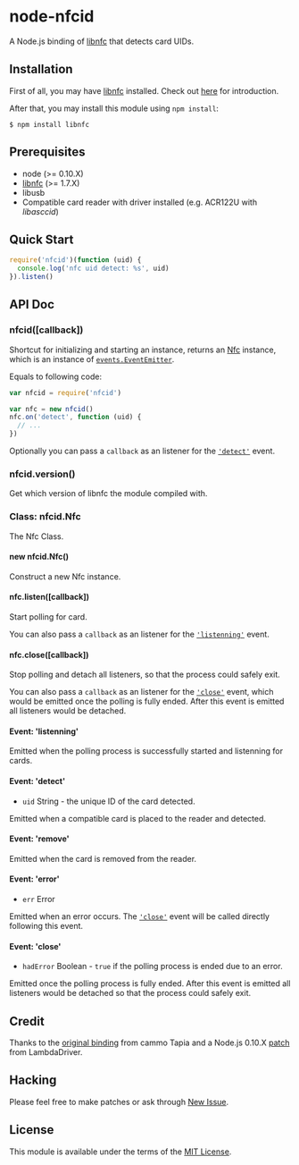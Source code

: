 node-nfcid
========

A Node.js binding of [libnfc][1] that detects card UIDs.


## Installation

First of all, you may have [libnfc][1] installed. Check out [here][2] for
introduction.

After that, you may install this module using `npm install`:

```
$ npm install libnfc
```


## Prerequisites

* node (>= 0.10.X)
* [libnfc][1] (>= 1.7.X)
* libusb
* Compatible card reader with driver installed (e.g. ACR122U with _libasccid_)


## Quick Start

```js
require('nfcid')(function (uid) {
  console.log('nfc uid detect: %s', uid)
}).listen()
```


## API Doc

### nfcid([callback])

Shortcut for initializing and starting an instance, returns an
[Nfc](#class-libnfcnfc) instance, which is an instance of
[`events.EventEmitter`][3].

Equals to following code:

```js
var nfcid = require('nfcid')

var nfc = new nfcid()
nfc.on('detect', function (uid) {
  // ...
})
```

Optionally you can pass a `callback` as an listener for the
[`'detect'`](#event-detect) event.


### nfcid.version()

Get which version of libnfc the module compiled with.


### Class: nfcid.Nfc

The Nfc Class.


#### new nfcid.Nfc()

Construct a new Nfc instance.


#### nfc.listen([callback])

Start polling for card.

You can also pass a `callback` as an listener for the
[`'listenning'`](#event-listenning) event.


#### nfc.close([callback])

Stop polling and detach all listeners, so that the process could safely exit.

You can also pass a `callback` as an listener for the [`'close'`](#event-close)
event, which would be emitted once the polling is fully ended. After this
event is emitted all listeners would be detached.


#### Event: 'listenning'

Emitted when the polling process is successfully started and listenning for
cards.


#### Event: 'detect'

* `uid` String - the unique ID of the card detected.

Emitted when a compatible card is placed to the reader and detected.


#### Event: 'remove'

Emitted when the card is removed from the reader.


#### Event: 'error'

* `err` Error

Emitted when an error occurs. The [`'close'`](#event-close) event will be
called directly following this event.


#### Event: 'close'

* `hadError` Boolean - `true` if the polling process is ended due to an error.

Emitted once the polling process is fully ended. After this event is emitted
all listeners would be detached so that the process could safely exit.


## Credit

Thanks to the [original binding][4] from cammo Tapia and a Node.js 0.10.X
[patch][5] from LambdaDriver.


## Hacking

Please feel free to make patches or ask through [New Issue][6].


## License

This module is available under the terms of the [MIT License][7].


[1]: https://code.google.com/p/libnfc/
[2]: http://nfc-tools.org/index.php?title=Libnfc
[3]: http://nodejs.org/api/events.html#events_class_events_eventemitter
[4]: https://github.com/camme/node-nfc
[5]: https://github.com/LambdaDriver/node-nfc
[6]: https://github.com/xingrz/node-nfcid/issues/new
[7]: https://github.com/xingrz/node-nfcid/blob/master/LICENSE

